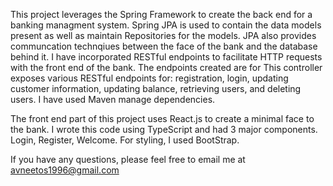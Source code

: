 This project leverages the Spring Framework to create the back end for a banking managment system.
Spring JPA is used to contain the data models present as well as maintain Repositories for the models.
JPA also provides communcation technqiues between the face of the bank and the database behind it.
I have incorporated RESTful endpoints to facilitate HTTP requests with the front end of the bank.
The endpoints created are for This controller exposes various RESTful endpoints for:
registration, login, updating customer information, updating balance, retrieving users, and deleting users.
I have used Maven manage dependencies.

The front end part of this project uses React.js to create a minimal face to the bank.
I wrote this code using TypeScript and had 3 major components.
Login, Register, Welcome.
For styling, I used BootStrap.

If you have any questions, please feel free to email me at avneetos1996@gmail.com

